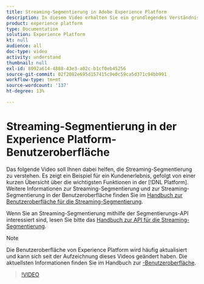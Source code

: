 ```yaml
---
title: Streaming-Segmentierung in Adobe Experience Platform
description: In diesem Video erhalten Sie ein grundlegendes Verständnis der Streaming-Segmentierung in Adobe Experience Platform und einen Überblick darüber, wie Sie die Streaming-Segmentierung mithilfe der Platform-Benutzeroberfläche durchführen.
product: experience platform
type: Documentation
solution: Experience Platform
kt: null
audience: all
doc-type: video
activity: understand
thumbnail: null
exl-id: 8092a614-4888-43e3-a02c-b1cf0eb45256
source-git-commit: 02f2082e695d157415c9e0c59ca5d371c94bb991
workflow-type: tm+mt
source-wordcount: '137'
ht-degree: 13%

---
```


# Streaming-Segmentierung in der Experience Platform-Benutzeroberfläche

Das folgende Video soll Ihnen dabei helfen, die Streaming-Segmentierung zu verstehen. Es zeigt ein Beispiel für ein Kundenerlebnis, gefolgt von einer kurzen Übersicht über die wichtigsten Funktionen in der [!DNL Platform]. Weitere Informationen zur Streaming-Segmentierung und zur Streaming-Segmentierung in der Benutzeroberfläche finden Sie im [Handbuch zur Benutzeroberfläche für die Streaming-Segmentierung](../methods/streaming-segmentation.md).

Wenn Sie an Streaming-Segmentierung mithilfe der Segmentierungs-API interessiert sind, lesen Sie bitte das [Handbuch zur API für die Streaming-Segmentierung](../methods/streaming-segmentation.md).

>[!NOTE]
>
>Die Benutzeroberfläche von Experience Platform wird häufig aktualisiert und kann sich seit der Aufzeichnung dieses Videos geändert haben. Die aktuellsten Informationen finden Sie im Handbuch zur [-Benutzeroberfläche](../methods/streaming-segmentation.md).

>[!VIDEO](https://video.tv.adobe.com/v/36184?quality=12&learn=on)
